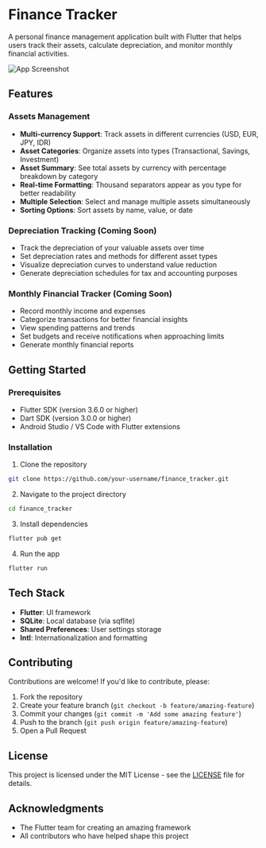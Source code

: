 # Finance Tracker

A personal finance management application built with Flutter that helps users track their assets, calculate depreciation, and monitor monthly financial activities.

![App Screenshot](assets/screenshots/app_preview.png)

## Features

### Assets Management
- **Multi-currency Support**: Track assets in different currencies (USD, EUR, JPY, IDR)
- **Asset Categories**: Organize assets into types (Transactional, Savings, Investment)
- **Asset Summary**: See total assets by currency with percentage breakdown by category
- **Real-time Formatting**: Thousand separators appear as you type for better readability
- **Multiple Selection**: Select and manage multiple assets simultaneously
- **Sorting Options**: Sort assets by name, value, or date

### Depreciation Tracking (Coming Soon)
- Track the depreciation of your valuable assets over time
- Set depreciation rates and methods for different asset types
- Visualize depreciation curves to understand value reduction
- Generate depreciation schedules for tax and accounting purposes

### Monthly Financial Tracker (Coming Soon)
- Record monthly income and expenses
- Categorize transactions for better financial insights
- View spending patterns and trends
- Set budgets and receive notifications when approaching limits
- Generate monthly financial reports

## Getting Started

### Prerequisites
- Flutter SDK (version 3.6.0 or higher)
- Dart SDK (version 3.0.0 or higher)
- Android Studio / VS Code with Flutter extensions

### Installation

1. Clone the repository
```bash
git clone https://github.com/your-username/finance_tracker.git
```

2. Navigate to the project directory
```bash
cd finance_tracker
```

3. Install dependencies
```bash
flutter pub get
```

4. Run the app
```bash
flutter run
```

## Tech Stack

- **Flutter**: UI framework
- **SQLite**: Local database (via sqflite)
- **Shared Preferences**: User settings storage
- **Intl**: Internationalization and formatting

## Contributing

Contributions are welcome! If you'd like to contribute, please:

1. Fork the repository
2. Create your feature branch (`git checkout -b feature/amazing-feature`)
3. Commit your changes (`git commit -m 'Add some amazing feature'`)
4. Push to the branch (`git push origin feature/amazing-feature`)
5. Open a Pull Request

## License

This project is licensed under the MIT License - see the [LICENSE](LICENSE) file for details.

## Acknowledgments

- The Flutter team for creating an amazing framework
- All contributors who have helped shape this project
